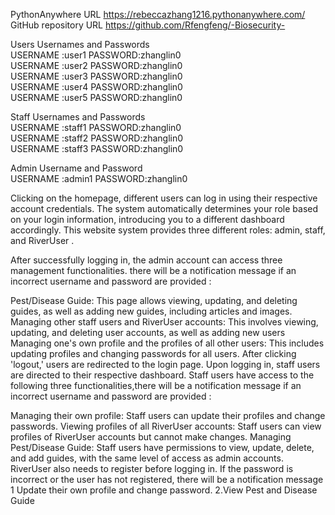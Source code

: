 PythonAnywhere    URL https://rebeccazhang1216.pythonanywhere.com/  
GitHub repository   URL	https://github.com/Rfengfeng/-Biosecurity-  

Users Usernames and Passwords  
USERNAME :user1  PASSWORD:zhanglin0  
USERNAME :user2 PASSWORD:zhanglin0  
USERNAME :user3  PASSWORD:zhanglin0  
USERNAME :user4  PASSWORD:zhanglin0  
USERNAME :user5  PASSWORD:zhanglin0  

Staff Usernames and Passwords  
USERNAME :staff1  PASSWORD:zhanglin0  
USERNAME :staff2  PASSWORD:zhanglin0  
USERNAME :staff3  PASSWORD:zhanglin0  

Admin Username and Password  
USERNAME :admin1  PASSWORD:zhanglin0

Clicking on the homepage, different users can log in using their respective account credentials. The system automatically determines your role based on your login information, introducing you to a different dashboard accordingly. This website system provides three different roles: admin, staff, and RiverUser .

After successfully logging in, the admin account can access three management functionalities. there will be a notification message if an incorrect username and password are provided :

Pest/Disease Guide: This page allows viewing, updating, and deleting guides, as well as adding new guides, including articles and images.
Managing other staff users and RiverUser accounts: This involves viewing, updating, and deleting user accounts, as well as adding new users
Managing one's own profile and the profiles of all other users: This includes updating profiles and changing passwords for all users.
After clicking 'logout,' users are redirected to the login page. Upon logging in, staff users are directed to their respective dashboard. Staff users have access to the following three functionalities,there will be a notification message if an incorrect username and password are provided :

Managing their own profile: Staff users can update their profiles and change passwords.
Viewing profiles of all RiverUser accounts: Staff users can view profiles of RiverUser accounts but cannot make changes.
Managing Pest/Disease Guide: Staff users have permissions to view, update, delete, and add guides, with the same level of access as admin accounts.
RiverUser also needs to register before logging in. If the password is incorrect or the user has not registered, there will be a notification message
1 Update their own profile and change password.
2.View Pest and Disease Guide